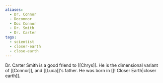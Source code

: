 ```yaml
---
aliases:
  - Dr. Connor
  - Doconnor
  - Doc Connor
  - Dr. Smith
  - Dr. Carter
tags:
  - scientist
  - closer-earth
  - close-earth
---
```

Dr. Carter Smith is a good friend to [[Chrys]]. He is the dimensional variant of [[Connor]], and [[Luca]]'s father. He was born in [[! Closer Earth|closer earth]].